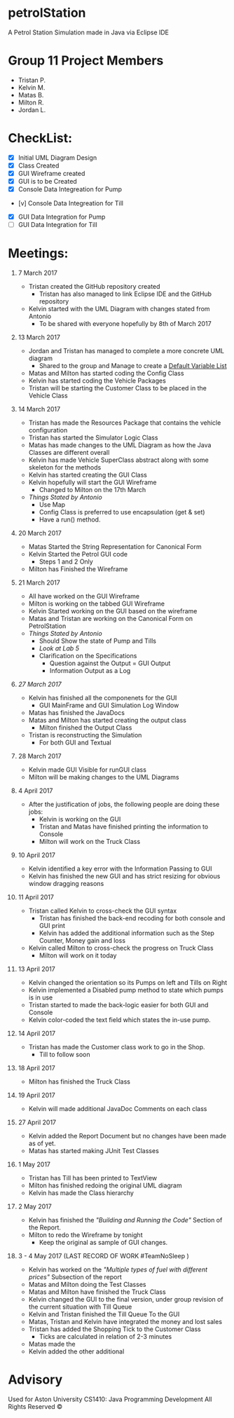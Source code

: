# petrolStation
A Petrol Station Simulation made in Java via Eclipse IDE

# Group 11 Project Members
- Tristan P.
- Kelvin M.
- Matas B.
- Milton R.
- Jordan L.

# CheckList:
- [x] Initial UML Diagram Design
- [x] Class Created
- [x] GUI Wireframe created
- [x] GUI is to be Created
- [x] Console Data Integreation for Pump
- [v] Console Data Integreation for Till
- [x] GUI Data Integration for Pump
- [ ] GUI Data Integration for Till

# Meetings:
1. 7 March 2017
	* Tristan created the GitHub repository created
		- Tristan has also managed to link Eclipse IDE and the GitHub repository
	* Kelvin started with the UML Diagram with changes stated from Antonio
		- To be shared with everyone hopefully by 8th of March 2017
		
2. 13 March 2017
	* Jordan and Tristan has managed to complete a more concrete UML diagram
		- Shared to the group and Manage to create a [Default Variable List](https://github.com/TristanJP/petrolStation/blob/master/UML%20Diagram/petrolStationDefaultVars.txt)
	* Matas and Milton has started coding the Config Class
	* Kelvin has started coding the Vehicle Packages
	* Tristan will be starting the Customer Class to be placed in the Vehicle Class
	
3. 14 March 2017
	* Tristan has made the Resources Package that contains the vehicle configuration
	* Tristan has started the Simulator Logic Class
	* Matas has made changes to the UML Diagram as how the Java Classes are different overall
	* Kelvin has made Vehicle SuperClass abstract along with some skeleton for the methods
	* Kelvin has started creating the GUI Class
	* Kelvin hopefully will start the GUI Wireframe
		* Changed to Milton on the 17th March
	* _Things Stated by Antonio_
		- Use Map
		- Config Class is preferred to use encapsulation (get & set)
		- Have a run() method.
		
4. 20 March 2017
	* Matas Started the String Representation for Canonical Form 
	* Kelvin Started the Petrol GUI code
		* Steps 1 and 2 Only
	* Milton has Finished the Wireframe
	
5. 21 March 2017
	* All have worked on the GUI Wireframe
	* Milton is working on the tabbed GUI Wireframe
	* Kelvin Started working on the GUI based on the wireframe
	* Matas and Tristan are working on the Canonical Form on PetrolStation
	* _Things Stated by Antonio_
		- Should Show the state of Pump and Tills
		- *Look at Lab 5*
		- Clarification on the Specifications
			* Question against the Output = GUI Output
			* Information Output as a Log 
			
6. *27 March 2017*
	* Kelvin has finished all the componenets for the GUI
		- GUI MainFrame and GUI Simulation Log Window
	* Matas has finished the JavaDocs
	* Matas and Milton has started creating the output class
		- Milton finished the Output Class
	* Tristan is reconstructing the Simulation
		- For both GUI and Textual
		
7. 28 March 2017
	* Kelvin made GUI Visible for runGUI class
	* Milton will be making changes to the UML Diagrams
	
8. 4 April 2017
	* After the justification of jobs, the following people are doing these jobs:
		- Kelvin is working on the GUI
		- Tristan and Matas have finished printing the information to Console 
		- Milton will work on the Truck Class

9. 10 April 2017
	* Kelvin identified a key error with the Information Passing to GUI
	* Kelvin has finished the new GUI and has strict resizing for obvious window dragging reasons

10. 11 April 2017
	* Tristan called Kelvin to cross-check the GUI syntax
		* Tristan has finished the back-end recoding for both console and GUI print
		* Kelvin has added the additional information such as the Step Counter, Money gain and loss
	* Kelvin called Milton to cross-check the progress on Truck Class
		* Milton will work on it today
11. 13 April 2017
	* Kelvin changed the orientation so its Pumps on left and Tills on Right
	* Kelvin implemented a Disabled pump method to state which pumps is in use
	* Tristan started to made the back-logic easier for both GUI and Console
	* Kelvin color-coded the text field which states the in-use pump.

12. 14 April 2017
	* Tristan has made the Customer class work to go in the Shop.
		* Till to follow soon
		
13. 18 April 2017
	* Milton has finished the Truck Class

14. 19 April 2017
	* Kelvin will made additional JavaDoc Comments on each class

15. 27 April 2017
	* Kelvin added the Report Document but no changes have been made as of yet.
	* Matas has started making JUnit Test Classes

16. 1 May 2017
	* Tristan has Till has been printed to TextView
	* Milton has finished redoing the original UML diagram
	* Kelvin has made the Class hierarchy
	
17. 2 May 2017
	* Kelvin has finished the _"Building and Running the Code"_ Section of the Report.
	* Milton to redo the Wireframe by tonight
		* Keep the original as sample of GUI changes. 

18. 3 - 4 May 2017 (LAST RECORD OF WORK #TeamNoSleep )
	* Kelvin has worked on the _"Multiple types of fuel with different prices"_ Subsection of the report
	* Matas and Milton doing the Test Classes
	* Matas and Milton have finished the Truck Class
	* Kelvin changed the GUI to the final version, under group revision of the current situation with Till Queue
	* Kelvin and Tristan finished the Till Queue To the GUI 
	* Matas, Tristan and Kelvin have integrated the money and lost sales
	* Tristan has added the Shopping Tick to the Customer Class
		* Ticks are calculated in relation of 2-3 minutes
	* Matas made the 
	* Kelvin added the other additional 
	
# Advisory
Used for Aston University CS1410: Java Programming Development
All Rights Reserved ©
